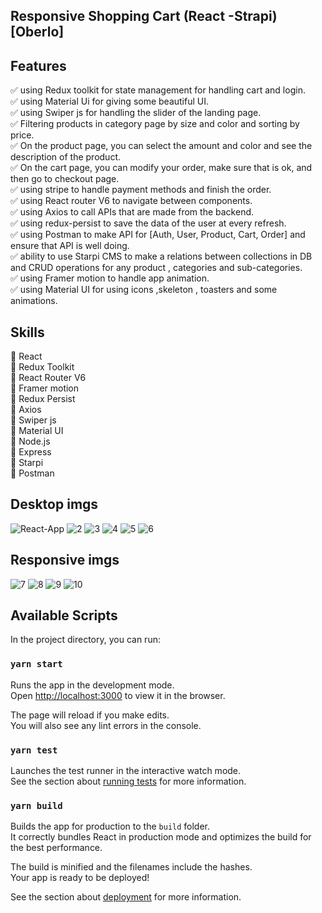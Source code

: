 ## Responsive Shopping Cart (React -Strapi) [Oberlo]

## Features
✅ using Redux toolkit for state management for handling cart and login.<br />
✅ using Material Ui for giving some beautiful UI.<br />
✅ using Swiper js for handling the slider of the landing page.<br />
✅ Filtering products in category page by size and color and sorting by price.<br />
✅ On the product page, you can select the amount and color and see the description of the product.<br />
✅ On the cart page, you can modify your order, make sure that is ok, and then go to checkout page.<br />
✅ using stripe to handle payment methods and finish the order.<br />
✅ using React router V6 to navigate between components.<br />
✅ using Axios to call APIs that are made from the backend.<br />
✅ using redux-persist to save the data of the user at every refresh.<br />
✅ using Postman to make API for [Auth, User, Product, Cart, Order] and ensure that API is well doing.<br />
✅ ability to use Starpi CMS to  make a relations between collections in DB and CRUD operations for any product , categories and sub-categories.<br />
✅ using Framer motion to handle app animation.<br />
✅ using Material UI for using icons ,skeleton , toasters and some animations.<br />

## Skills

🚀 React<br />
🚀 Redux Toolkit<br />
🚀 React Router V6<br />
🚀 Framer motion<br />
🚀 Redux Persist<br />
🚀 Axios<br />
🚀 Swiper js<br />
🚀 Material UI<br />
🚀 Node.js<br />
🚀 Express<br />
🚀 Starpi<br />
🚀 Postman<br />

## Desktop imgs
![React-App](https://user-images.githubusercontent.com/113113701/210123726-b69fe627-a100-426b-8d99-e3ba8b84846d.jpg)
![2](https://user-images.githubusercontent.com/113113701/210124261-2c917e85-16c5-49bc-b42b-b3d32772bb17.jpg)
![3](https://user-images.githubusercontent.com/113113701/210124236-16e49b83-93ff-4935-b46b-11b7a4477c84.jpg)
![4](https://user-images.githubusercontent.com/113113701/210124239-d9f9d322-cece-4d91-b828-4e91f43cb669.jpg)
![5](https://user-images.githubusercontent.com/113113701/210124241-c045ed74-36c4-468a-9fca-f2264764f6b5.jpg)
![6](https://user-images.githubusercontent.com/113113701/210124281-ad117e81-edda-4bf8-9b90-209e94ca2e4b.jpg)
## Responsive imgs
![7](https://user-images.githubusercontent.com/113113701/210124332-31f5843b-2b48-4b90-8539-3499fb7ffd8d.jpg)
![8](https://user-images.githubusercontent.com/113113701/210124333-91286e98-2086-4252-936a-b179e96e2466.jpg)
![9](https://user-images.githubusercontent.com/113113701/210124334-afa20aad-089b-4ac7-8e8d-446c4331375c.jpg)
![10](https://user-images.githubusercontent.com/113113701/210124335-8e076a6e-da6a-4fed-8a35-a5fd2b86e509.jpg)


## Available Scripts

In the project directory, you can run:

### `yarn start`

Runs the app in the development mode.\
Open [http://localhost:3000](http://localhost:3000) to view it in the browser.

The page will reload if you make edits.\
You will also see any lint errors in the console.

### `yarn test`

Launches the test runner in the interactive watch mode.\
See the section about [running tests](https://facebook.github.io/create-react-app/docs/running-tests) for more information.

### `yarn build`

Builds the app for production to the `build` folder.\
It correctly bundles React in production mode and optimizes the build for the best performance.

The build is minified and the filenames include the hashes.\
Your app is ready to be deployed!

See the section about [deployment](https://facebook.github.io/create-react-app/docs/deployment) for more information.

